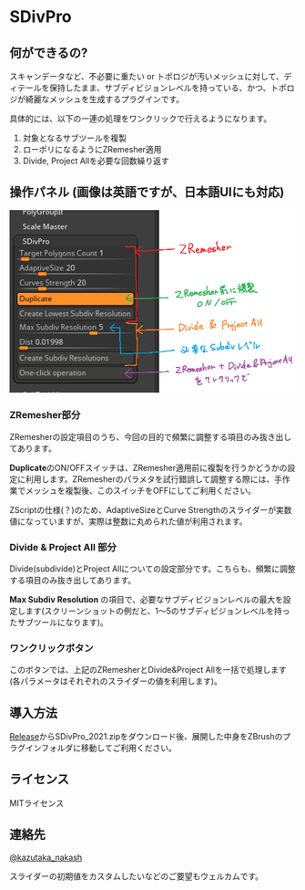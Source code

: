 # SDivPro

## 何ができるの?
スキャンデータなど、不必要に重たい or トポロジが汚いメッシュに対して、ディテールを保持したまま、サブディビジョンレベルを持っている、かつ、トポロジが綺麗なメッシュを生成するプラグインです。

具体的には、以下の一連の処理をワンクリックで行えるようになります。
1. 対象となるサブツールを複製
2. ローポリになるようにZRemesher適用
3. Divide, Project Allを必要な回数繰り返す

## 操作パネル (画像は英語ですが、日本語UIにも対応)
![Screenshot](/SDivPro_2021/doc/SDivPro.png)

### ZRemesher部分
ZRemesherの設定項目のうち、今回の目的で頻繁に調整する項目のみ抜き出してあります。

**Duplicate**のON/OFFスイッチは、ZRemesher適用前に複製を行うかどうかの設定に利用します。ZRemesherのパラメタを試行錯誤して調整する際には、手作業でメッシュを複製後、このスイッチをOFFにしてご利用ください。

ZScriptの仕様(？)のため、AdaptiveSizeとCurve Strengthのスライダーが実数値になっていますが、実際は整数に丸められた値が利用されます。

### Divide & Project All 部分
Divide(subdivide)とProject Allについての設定部分です。こちらも、頻繁に調整する項目のみ抜き出してあります。

**Max Subdiv Resolution** の項目で、必要なサブディビジョンレベルの最大を設定します(スクリーンショットの例だと、1～5のサブディビジョンレベルを持ったサブツールになります)。

### ワンクリックボタン
このボタンでは、上記のZRemesherとDivide&Project Allを一括で処理します(各パラメータはそれぞれのスライダーの値を利用します)。

## 導入方法
[Release](https://github.com/n-taka/ZBrush_SDivPro/releases/tag/v1.0)からSDivPro_2021.zipをダウンロード後、展開した中身をZBrushのプラグインフォルダに移動してご利用ください。

## ライセンス
MITライセンス

## 連絡先
[@kazutaka_nakash](https://twitter.com/kazutaka_nakash)

スライダーの初期値をカスタムしたいなどのご要望もウェルカムです。
